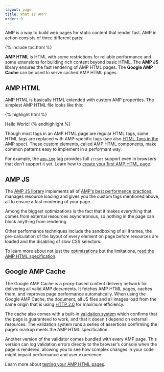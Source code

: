 ```yaml
---
layout: page
title: What Is AMP?
order: 0
---
```

<amp-youtube
    data-videoid="lBTCB7yLs8Y"
    layout="responsive"
    width="480" height="270">
</amp-youtube>

AMP is a way to build web pages for static content that render fast.
AMP in action consists of three different parts:

{% include toc.html %}

**AMP HTML** is HTML with some restrictions for reliable performance
and some extensions for building rich content beyond basic HTML.
The **AMP JS** library ensures the fast rendering of AMP HTML pages.
The **Google AMP Cache** can be used to serve cached AMP HTML pages.

## AMP HTML

AMP HTML is basically HTML extended with custom AMP properties.
The simplest AMP HTML file looks like this:

{% highlight html %}
<!doctype html>
<html ⚡>
 <head>
   <meta charset="utf-8">
   <link rel="canonical" href="hello-world.html">
   <meta name="viewport" content="width=device-width,minimum-scale=1,initial-scale=1">
   <style amp-boilerplate>body{-webkit-animation:-amp-start 8s steps(1,end) 0s 1 normal both;-moz-animation:-amp-start 8s steps(1,end) 0s 1 normal both;-ms-animation:-amp-start 8s steps(1,end) 0s 1 normal both;animation:-amp-start 8s steps(1,end) 0s 1 normal both}@-webkit-keyframes -amp-start{from{visibility:hidden}to{visibility:visible}}@-moz-keyframes -amp-start{from{visibility:hidden}to{visibility:visible}}@-ms-keyframes -amp-start{from{visibility:hidden}to{visibility:visible}}@-o-keyframes -amp-start{from{visibility:hidden}to{visibility:visible}}@keyframes -amp-start{from{visibility:hidden}to{visibility:visible}}</style><noscript><style amp-boilerplate>body{-webkit-animation:none;-moz-animation:none;-ms-animation:none;animation:none}</style></noscript>
   <script async src="https://cdn.ampproject.org/v0.js"></script>
 </head>
 <body>Hello World!</body>
</html>
{% endhighlight %}

Though most tags in an AMP HTML page are regular HTML tags,
some HTML tags are replaced with AMP-specific tags (see also
[HTML Tags in the AMP spec](https://github.com/ampproject/amphtml/blob/master/spec/amp-html-format.md)).
These custom elements, called AMP HTML components,
make common patterns easy to implement in a performant way.

For example, the [`amp-img`](/docs/reference/amp-img.html) tag
provides full `srcset` support even in browsers that don’t support it yet.
Learn how to [create your first AMP HTML page](/docs/get_started/create_page.html).

## AMP JS

The [AMP JS library](https://github.com/ampproject/amphtml/tree/master/src) implements
all of [AMP's best performance practices](/docs/get_started/technical_overview.html),
manages resource loading and gives you the custom tags mentioned above,
all to ensure a fast rendering of your page.

Among the biggest optimizations is the fact that it makes everything that comes from external resources asynchronous, so nothing in the page can block anything from rendering.

Other performance techniques include the sandboxing of all iframes, the pre-calculation of the layout of every element on page before resources are loaded and the disabling of slow CSS selectors.

To learn more about not just the [optimizations](/docs/get_started/technical_overview.html) but the limitations, [read the AMP HTML specification](https://github.com/ampproject/amphtml/blob/master/spec/amp-html-format.md).

## Google AMP Cache

The Google AMP Cache is a proxy-based content delivery network
for delivering all valid AMP documents.
It fetches AMP HTML pages, caches them, and improves page performance automatically.
When using the Google AMP Cache, the document, all JS files and all images load
from the same origin that is using
[HTTP 2.0](https://http2.github.io/) for maximum efficiency.

The cache also comes with a built-in
[validation system](https://github.com/ampproject/amphtml/tree/master/validator)
which confirms that the page is guaranteed to work,
and that it doesn't depend on external resources.
The validation system runs a series of assertions
confirming the page’s markup meets the AMP HTML specification.

Another version of the validator comes bundled with every AMP page. This version can log validation errors directly to the browser’s console when the page is rendered,
allowing you to see how complex changes in your code
might impact performance and user experience.

Learn more about [testing your AMP HTML pages](/docs/guides/validate.html).
